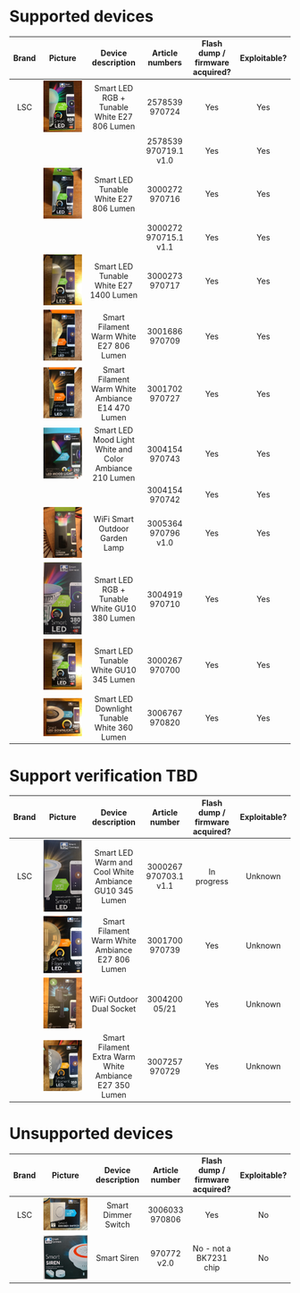 # Supported devices
| Brand | Picture | Device description | Article numbers | Flash dump / firmware acquired? | Exploitable? |
|:---:|:---:|:---:|:---:|:---:|:---:|
| LSC | ![](DevicePictures/2578539.jpeg) | Smart LED RGB + Tunable White E27 806 Lumen | 2578539<br />970724 | Yes | Yes |
|  |  |  | 2578539<br />970719.1 v1.0 | Yes | Yes |
|  | ![](DevicePictures/970716.jpeg) | Smart LED Tunable White E27 806 Lumen | 3000272<br />970716 | Yes | Yes |
|  |  |  | 3000272<br />970715.1 v1.1 | Yes | Yes |
|  | ![](DevicePictures/3000273.jpeg) | Smart LED Tunable White E27 1400 Lumen | 3000273<br />970717 | Yes | Yes |
|  | ![](DevicePictures/3001686.jpeg) | Smart Filament Warm White E27 806 Lumen | 3001686<br />970709 | Yes | Yes |
|  | ![](DevicePictures/3001702.jpeg) | Smart Filament Warm White Ambiance E14 470 Lumen | 3001702<br />970727 | Yes | Yes |
|  | ![](DevicePictures/3004154.jpeg) | Smart LED Mood Light White and Color Ambiance 210 Lumen | 3004154<br />970743 | Yes | Yes |
|  |  |  | 3004154<br />970742 | Yes | Yes |
|  | ![](DevicePictures/3005364.jpeg) | WiFi Smart Outdoor Garden Lamp | 3005364<br />970796 v1.0 | Yes | Yes |
|  | ![](DevicePictures/970710.jpeg) | Smart LED RGB + Tunable White GU10 380 Lumen | 3004919<br />970710 | Yes | Yes |
|  | ![](DevicePictures/3000267.jpeg) | Smart LED Tunable White GU10 345 Lumen | 3000267<br />970700 | Yes | Yes |
|  | ![](DevicePictures/3006767.jpeg) | Smart LED Downlight Tunable White 360 Lumen | 3006767<br />970820 | Yes | Yes |


# Support verification TBD
| Brand | Picture | Device description | Article number | Flash dump / firmware acquired? | Exploitable? |
|:---:|:---:|:---:|:---:|:---:|:---:|
| LSC | ![](DevicePictures/970703.1.jpg) | Smart LED Warm and Cool White Ambiance GU10 345 Lumen | 3000267<br />970703.1 v1.1 | In progress | Unknown |
|  | ![](DevicePictures/3001700.jpeg) | Smart Filament Warm White Ambiance E27 806 Lumen | 3001700<br />970739 | Yes | Unknown |
|  | ![](DevicePictures/3004200.jpeg) | WiFi Outdoor Dual Socket | 3004200<br />05/21 | Yes | Unknown |
|  | ![](DevicePictures/3007257.jpeg) | Smart Filament Extra Warm White Ambiance E27 350 Lumen | 3007257<br />970729 | Yes | Unknown |


# Unsupported devices
| Brand | Picture | Device description | Article number | Flash dump / firmware acquired? | Exploitable? |
|:---:|:---:|:---:|:---:|:---:|:---:|
| LSC | ![](DevicePictures/3006033.jpeg) | Smart Dimmer Switch | 3006033<br />970806 | Yes | No |
|  | ![](DevicePictures/970772v2.jpg) | Smart Siren | 970772 v2.0 | No - not a BK7231 chip | No |
